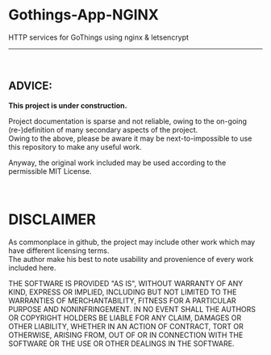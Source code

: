 # Gothings-App-NGINX

HTTP services for GoThings using nginx & letsencrypt
<br />  

----
<br />

ADVICE:
----  

**This project is under construction.**  

Project documentation is sparse and not reliable, owing to the on-going (re-)definition of many secondary aspects of the project.  
Owing to the above, please be aware it may be next-to-impossible to use this repository to make any useful work.  

Anyway, the original work included may be used according to the permissible MIT License.  
 
<br />

# DISCLAIMER
As commonplace in github, the project may include other work which may have different licensing terms.  
The author make his best to note usability and provenience of every work included here.  

THE SOFTWARE IS PROVIDED "AS IS", WITHOUT WARRANTY OF ANY KIND, EXPRESS OR
IMPLIED, INCLUDING BUT NOT LIMITED TO THE WARRANTIES OF MERCHANTABILITY,
FITNESS FOR A PARTICULAR PURPOSE AND NONINFRINGEMENT. IN NO EVENT SHALL THE
AUTHORS OR COPYRIGHT HOLDERS BE LIABLE FOR ANY CLAIM, DAMAGES OR OTHER
LIABILITY, WHETHER IN AN ACTION OF CONTRACT, TORT OR OTHERWISE, ARISING FROM,
OUT OF OR IN CONNECTION WITH THE SOFTWARE OR THE USE OR OTHER DEALINGS IN THE
SOFTWARE.
